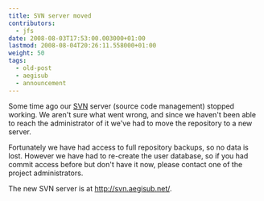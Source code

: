 ```yaml
---
title: SVN server moved
contributors:
  - jfs
date: 2008-08-03T17:53:00.003000+01:00
lastmod: 2008-08-04T20:26:11.558000+01:00
weight: 50
tags:
  - old-post
  - aegisub
  - announcement
---
```


Some time ago our [SVN](http://subversion.tigris.org/) server (source code management) stopped working. We aren't sure what went wrong, and since we haven't been able to reach the administrator of it we've had to move the repository to a new server.

Fortunately we have had access to full repository backups, so no data is lost. However we have had to re-create the user database, so if you had commit access before but don't have it now, please contact one of the project administrators.

The new SVN server is at <http://svn.aegisub.net/>.
